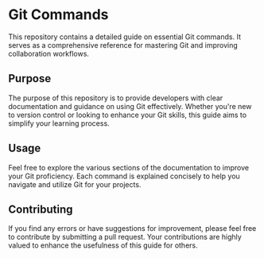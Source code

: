 # Git Commands

This repository contains a detailed guide on essential Git commands. It serves as a comprehensive reference for mastering Git and improving collaboration workflows.

## Purpose

The purpose of this repository is to provide developers with clear documentation and guidance on using Git effectively. Whether you're new to version control or looking to enhance your Git skills, this guide aims to simplify your learning process.

## Usage

Feel free to explore the various sections of the documentation to improve your Git proficiency. Each command is explained concisely to help you navigate and utilize Git for your projects.

## Contributing

If you find any errors or have suggestions for improvement, please feel free to contribute by submitting a pull request. Your contributions are highly valued to enhance the usefulness of this guide for others.

